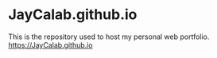 # JayCalab.github.io
This is the repository used to host my personal web portfolio. https://JayCalab.github.io
